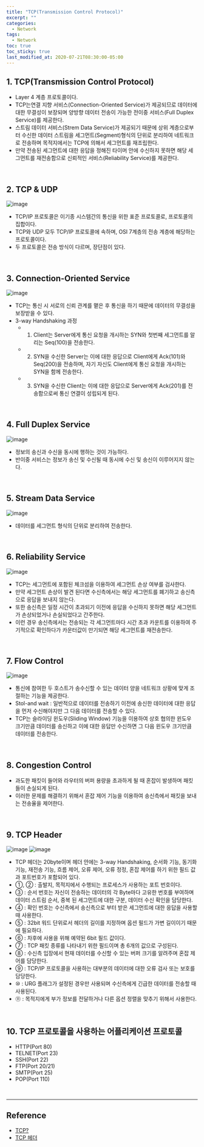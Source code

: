 ```yaml
---
title: "TCP(Transmission Control Protocol)"
excerpt: ""
categories:
  - Network
tags:
  - Network
toc: true
toc_sticky: true
last_modified_at: 2020-07-21T08:30:00-05:00
---
```


## 1. TCP(Transmission Control Protocol)

* Layer 4 계층 프로토콜이다.
* TCP는연결 지향 서비스(Connection-Oriented Service)가 제공되므로 데이터에 대한 무결성이 보장되며 양방향 데이터 전송이 가능한 전이중 서비스(Full Duplex Service)를 제공한다.
* 스트림 데이터 서비스(Strem Data Service)가 제공되기 때문에 상위 계층으로부터 수신한 데이터 스트림을 세그먼트(Segment)형식의 단위로 분리하여 네트워크로 전송하며 목적지에서는 TCP에 의해서 세그먼트를 재조립한다.
* 만약 전송된 세그먼트에 대한 응답을 정해진 타이머 안에 수신하지 못하면 해당 세그먼트를 재전송함으로 신뢰적인 서비스(Reliability Service)를 제공한다.

<br>

## 2. TCP & UDP

![image](https://user-images.githubusercontent.com/56240505/72355380-b13de880-372a-11ea-8b22-b78251a42a35.png)

* TCP/IP 프로토콜은 이기종 시스템간의 통신을 위한 표준 프로토콜로, 프로토콜의 집합이다.
* TCP와 UDP 모두 TCP/IP 프로토콜에 속하며, OSI 7계층의 전송 계층에 해당하는 프로토콜이다.
* 두 프로토콜은 전송 방식이 다르며, 장단점이 있다.

<br>

## 3. Connection-Oriented Service

![image](https://user-images.githubusercontent.com/56240505/77321322-60afc080-6d55-11ea-8956-8252cdb2ea2a.png)

* TCP는 통신 시 서로의 신뢰 관계를 맽은 후 통신을 하기 때문에 데이터의 무결성을 보장받을 수 있다.
* 3-way Handshaking 과정
	* 1. Client는 Server에게 통신 요청을 개시하는 SYN와 첫번째 세그먼트를 알리는 Seq(100)을 전송한다.
	* 2. SYN을 수신한 Server는 이에 대한 응답으로 Client에게 Ack(101)와 Seq(200)을 전송하며, 자기 자신도 Client에게 통신 요청을 개시하는 SYN을 함께 전송한다.
	* 3. SYN을 수신한 Client는 이에 대한 응답으로 Server에게 Ack(201)를 전송함으로써 통신 연결이 성립되게 된다.

<br>

## 4. Full Duplex Service

![image](https://user-images.githubusercontent.com/56240505/77322374-fbf56580-6d56-11ea-9ff9-b6d0d63af141.png)

* 정보의 송신과 수신을 동시에 행하는 것이 가능하다.
* 반이중 서비스는 정보가 송신 및 수신될 때 동시에 수신 및 송신이 이루어지지 않는다.

<br>

## 5. Stream Data Service

![image](https://user-images.githubusercontent.com/56240505/77322595-4ecf1d00-6d57-11ea-8feb-d92549b1f255.png)

* 데이터를 세그먼트 형식의 단위로 분리하여 전송한다.

<br>

## 6. Reliability Service

![image](https://user-images.githubusercontent.com/56240505/77322785-99e93000-6d57-11ea-80fa-2789080092a5.png)

* TCP는 세그먼트에 포함된 체크섬을 이용하여 세그먼트 손상 여부를 검사한다.
* 만약 세그먼트 손상이 발견 된다면 수신측에서는 해당 세그먼트를 폐기하고 송신측으로 응답을 보내지 않는다.
* 또한 송신측은 일정 시간이 초과되기 이전에 응답을 수신하지 못하면 해당 세그먼트가 손상되었거나 손실되었다고 간주한다.
* 이런 경우 송신측에서는 전송되는 각 세그먼트마다 시간 초과 카운트를 이용하여 주기적으로 확인하다가 카운터값이 만기되면 해당 세그먼트를 재전송한다.

<br>

## 7. Flow Control

![image](https://user-images.githubusercontent.com/56240505/77323390-84c0d100-6d58-11ea-8033-a98a528ebb40.png)

* 통신에 참여한 두 호스트가 송수신할 수 있는 데이터 양을 네트워크 상황에 맞게 조절하는 기능을 제공한다.
* Stol-and wait : 일반적으로 데이터를 전송하기 이전에 송신한 데이터에 대한 응답을 먼저 수신해야지만 그 다음 데이터를 전송할 수 있다.
* TCP는 슬라이딩 윈도우(Sliding Window) 기능을 이용하여 상호 협의한 윈도우 크기만큼 데이터를 송신하고 이에 대한 응답만 수신하면 그 다음 윈도우 크기만큼 데이터를 전송한다.

<br>

## 8. Congestion Control

* 과도한 패킷이 들어와 라우터의 버퍼 용량을 초과하게 될 때 혼잡이 발생하며 패킷들이 손실되게 된다.
* 이러한 문제를 해결하기 위해서 혼잡 제어 기능을 이용하여 송신측에서 패킷을 보내는 전송율을 제어한다.

<br>

## 9. TCP Header

![image](https://user-images.githubusercontent.com/56240505/77376203-1d843a80-6db3-11ea-9536-96eedeaf650a.png) ![image](https://user-images.githubusercontent.com/56240505/77376223-31c83780-6db3-11ea-935f-895cbc4c37fc.png)

* TCP 헤더는 20byte이며 헤더 안에는 3-way Handshaking, 순서화 기능, 동기화 기능, 재전송 기능, 흐름 제어, 오류 제어, 오류 정정, 혼잡 제어를 하기 위한 필드 값과 포트번호가 포함되어 있다.
* ①, ② : 출발지, 목적지에서 수행되는 프로세스가 사용하는 포트 번호이다.
* ③ : 순서 번호는 자신이 전송하는 데이터의 각 Byte마다 고유한 번호를 부여하며 데이터 스트림 순서, 중복 된 세그먼트에 대한 구분, 데이터 수신 확인을 담당한다.
* ④ : 확인 번호는 수신측에서 송신측으로 부터 받은 세그먼트에 대한 응답을 사용할 때 사용한다.
* ⑤ : 32bit 워드 단위로서 헤더의 길이를 지정하며 옵션 필드가 가변 길이이기 때문에 필요하다.
* ⑥ : 차후에 사용을 위해 예약된 6bit 필드 값이다.
* ⑦ : TCP 패킷 종류를 나타내기 위한 필드이며 총 6개의 값으로 구성된다.
* ⑧ : 수신측 입장에서 현재 데이터를 수신할 수 있는 버퍼 크기를 알려주며 혼잡 제어를 담당한다.
* ⑨ : TCP/IP 프로토콜을 사용하는 대부분의 데이터에 대한 오류 검사 또는 보호를 담당한다.
* ⑩ : URG 플래그가 설정된 경우만 사용되며 수신측에게 긴급한 데이터를 전송할 때 사용된다.
* ⑪ : 목적지에게 부가 정보를 전달하거나 다른 옵션 정렬을 맞추기 위해서 사용한다.

<br>

## 10. TCP 프로토콜을 사용하는 어플리케이션 프로토콜

* HTTP(Port 80)
* TELNET(Port 23)
* SSH(Port 22)
* FTP(Port 20/21)
* SMTP(Port 25)
* POP(Port 110)

<br>

---

## Reference

* [TCP?](https://m.blog.naver.com/hatesunny/220790242308)
* [TCP 헤더](https://m.blog.naver.com/hatesunny/220790300052)
